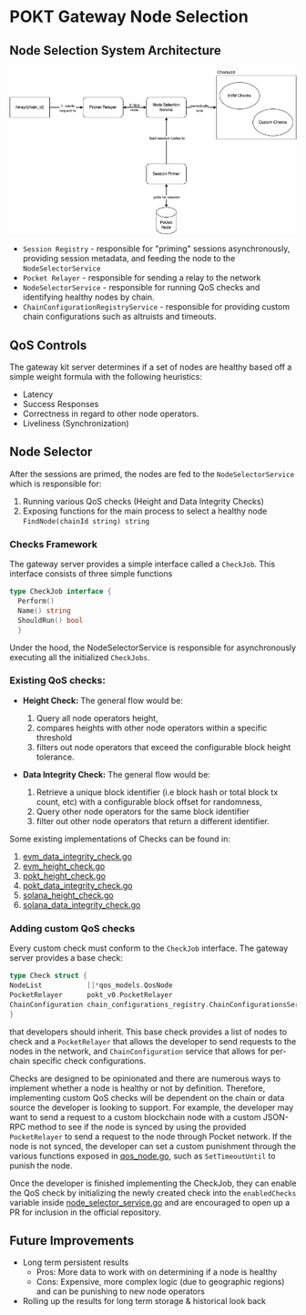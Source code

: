 # POKT Gateway Node Selection

## Node Selection System Architecture
![gateway-server-node-selection-system.png](resources%2Fgateway-server-node-selection-system.png)
- `Session Registry` - responsible for "priming" sessions asynchronously, providing session metadata, and feeding the node to the `NodeSelectorService`
- `Pocket Relayer` - responsible for sending a relay to the network
- `NodeSelectorService` - responsible for running QoS checks and identifying healthy nodes by chain.
- `ChainConfigurationRegistryService` - responsible for providing custom chain configurations such as altruists and timeouts.

## QoS Controls

The gateway kit server determines if a set of nodes are healthy based off a simple weight formula with the following
heuristics:

- Latency
- Success Responses
- Correctness in regard to other node operators.
- Liveliness (Synchronization)

## Node Selector
After the sessions are primed, the nodes are fed to the `NodeSelectorService` which is responsible for:
1. Running various QoS checks (Height and Data Integrity Checks)
2. Exposing functions for the main process to select a healthy node `FindNode(chainId string) string`

### Checks Framework
The gateway server provides a simple interface called a `CheckJob`. This interface consists of three simple functions
```go
type CheckJob interface {
  Perform()
  Name() string
  ShouldRun() bool
  }
```
Under the hood, the NodeSelectorService is responsible for asynchronously executing all the initialized `CheckJobs`.

### Existing QoS checks:
- **Height Check:** The general flow would be:
   1) Query all node operators height, 
   2) compares heights with other node operators within a specific threshold
   3) filters out node operators that exceed the configurable block height tolerance.

- **Data Integrity Check:** The general flow would be: 
   1) Retrieve a unique block identifier (i.e block hash or total block tx count, etc) with a configurable block offset for randomness, 
   2) Query other node operators for the same block identifier
   3) filter out other node operators that return a different identifier.

Some existing implementations of Checks can be found in:
1. [evm_data_integrity_check.go](..%2Finternal%2Fnode_selector_service%2Fchecks%2Fevm_data_integrity_check%2Fevm_data_integrity_check.go)
2. [evm_height_check.go](..%2Finternal%2Fnode_selector_service%2Fchecks%2Fevm_height_check%2Fevm_height_check.go)
3. [pokt_height_check.go](..%2Finternal%2Fnode_selector_service%2Fchecks%2Fpokt_height_check%2Fpokt_height_check.go)
4. [pokt_data_integrity_check.go](..%2Finternal%2Fnode_selector_service%2Fchecks%2Fpokt_data_integrity_check%2Fpokt_data_integrity_check.go)
5. [solana_height_check.go](..%2Finternal%2Fnode_selector_service%2Fchecks%2Fsolana_height_check%2Fsolana_height_check.go)
6. [solana_data_integrity_check.go](..%2Finternal%2Fnode_selector_service%2Fchecks%2Fsolana_data_integrity_check%2Fsolana_data_integrity_check.go)
### Adding custom QoS checks

Every custom check must conform to the `CheckJob` interface. The gateway server provides a base check:
```go
type Check struct {
NodeList           []*qos_models.QosNode
PocketRelayer      pokt_v0.PocketRelayer
ChainConfiguration chain_configurations_registry.ChainConfigurationsService
}
```
that developers should inherit. This base check provides a list of nodes to check and a `PocketRelayer` that allows the developer to send requests to the nodes in the network, and `ChainConfiguration` service that allows for per-chain specific check configurations.

Checks are designed to be opinionated and there are numerous ways to implement whether a node is healthy or not by definition. Therefore, implementing custom QoS checks will be dependent on the chain or data source the developer is looking to support.  For example, the developer may want to send a request to a custom blockchain node with a custom JSON-RPC method to see if the node is synced by using the provided `PocketRelayer` to send a request to the node through Pocket network.
If the node is not synced, the developer can set a custom punishment through the various functions exposed in [qos_node.go](..%2Finternal%2Fnode_selector_service%2Fmodels%2Fqos_node.go), such as `SetTimeoutUntil` to punish the node.

Once the developer is finished implementing the CheckJob, they can enable the QoS check by initializing the newly created check into the `enabledChecks` variable inside [node_selector_service.go](..%2Finternal%2Fnode_selector_service%2Fnode_selector_service.go) and are encouraged to open up a PR for inclusion in the official repository.

## Future Improvements

- Long term persistent results
    - Pros: More data to work with on determining if a node is healthy
    - Cons: Expensive, more complex logic (due to geographic regions) and can be punishing to new node operators
- Rolling up the results for long term storage & historical look back



